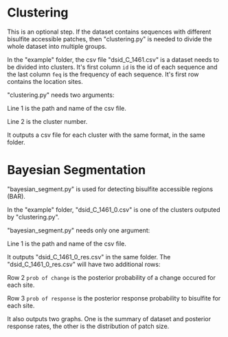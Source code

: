 # Clustering

This is an optional step. If the dataset contains sequences with different bisulfite accessible patches, then "clustering.py" is needed to divide the whole dataset into multiple groups.

In the "example" folder, the csv file "dsid_C_1461.csv" is a dataset needs to be divided into clusters. It's first column `id` is the id of each sequence and the last column `feq` is the frequency of each sequence. It's first row contains the location sites.

"clustering.py" needs two arguments:

Line 1 is the path and name of the csv file.

Line 2 is the cluster number.

It outputs a csv file for each cluster with the same format, in the same folder.

# Bayesian Segmentation

"bayesian_segment.py" is used for detecting bisulfite accessible regions (BAR).

In the "example" folder, "dsid_C_1461_0.csv" is one of the clusters outputed by "clustering.py".

"bayesian_segment.py" needs only one argument:

Line 1 is the path and name of the csv file.

It outputs "dsid_C_1461_0_res.csv" in the same folder. The "dsid_C_1461_0_res.csv" will have two additional rows:

Row 2 `prob of change` is the posterior probability of a change occured for each site.

Row 3 `prob of response` is the posterior response probability to bisulfite for each site.

It also outputs two graphs. One is the summary of dataset and posterior response rates, the other is the distribution of patch size.
